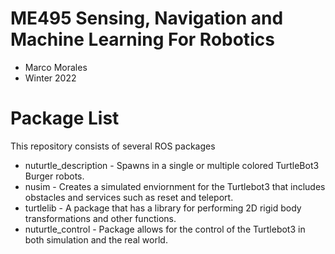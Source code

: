 # ME495 Sensing, Navigation and Machine Learning For Robotics
* Marco Morales
* Winter 2022
# Package List
This repository consists of several ROS packages
- nuturtle_description - Spawns in a single or multiple colored TurtleBot3 Burger robots.
- nusim - Creates a simulated enviornment for the Turtlebot3 that includes obstacles and services such as reset and teleport.
- turtlelib - A package that has a library for performing 2D rigid body transformations and other functions.
- nuturtle_control - Package allows for the control of the Turtlebot3 in both simulation and the real world.